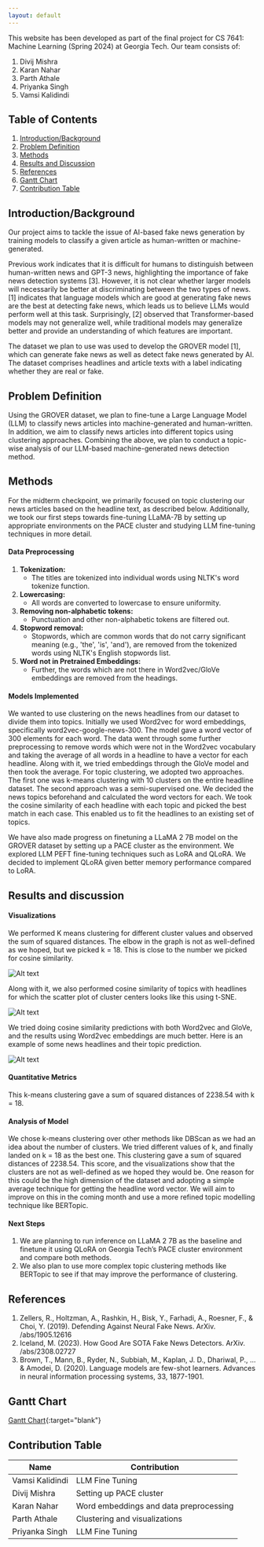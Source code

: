 ```yaml
---
layout: default
---
```


<!-- Text can be **bold**, _italic_, or ~~strikethrough~~. -->

<!-- [Link to another page](./another-page.html). -->

<!-- There should be whitespace between paragraphs. -->

This website has been developed as part of the final project for CS 7641: Machine Learning (Spring 2024) at Georgia Tech. Our team consists of:
1. Divij Mishra
2. Karan Nahar
3. Parth Athale
4. Priyanka Singh
5. Vamsi Kalidindi

## Table of Contents

1. [Introduction/Background](#introduction/background)
2. [Problem Definition](#problem-definition)
3. [Methods](#methods)
4. [Results and Discussion](#results-and-discussion)
5. [References](#references)
6. [Gantt Chart](#gantt-chart)
7. [Contribution Table](#contribution-table)

## Introduction/Background
Our project aims to tackle the issue of AI-based fake news generation by training models to classify a given article as human-written or machine-generated. 

Previous work indicates that it is difficult for humans to distinguish between human-written news and GPT-3 news, highlighting the importance of fake news detection systems [3]. However, it is not clear whether larger models will necessarily be better at discriminating between the two types of news. [1] indicates that language models which are good at generating fake news are the best at detecting fake news, which leads us to believe LLMs would perform well at this task. Surprisingly, [2] observed that Transformer-based models may not generalize well, while traditional models may generalize better and provide an understanding of which features are important. 

The dataset we plan to use was used to develop the GROVER model [1], which can generate fake news as well as detect fake news generated by AI. The dataset comprises headlines and article texts with a label indicating whether they are real or fake.

## Problem Definition
Using the GROVER dataset, we plan to fine-tune a Large Language Model (LLM) to classify news articles into machine-generated and human-written. In addition, we aim to classify news articles into different topics using clustering approaches. Combining the above, we plan to conduct a topic-wise analysis of our LLM-based machine-generated news detection method.

<!-- ## Methods
1. We wish to fine-tune an LLM for classification on the GROVER dataset. We have tentatively chosen OpenLLaMA – 7B as our model. We have access to the 16GB Nvidia Tesla T4 GPU via Google Colab Pro. It is feasible to fine-tune a 7B LLM on such hardware using QLoRA for compression and approximate fine-tuning. 
2. We aim to train a smaller classification model on the same dataset. We plan to use TF-IDF for feature generation, PCA for dimensionality reduction, and XGBoost for classification. 
3. If we have sufficient time, we plan to use topic modeling and clustering techniques, based on the BERTopic pipeline, to cluster articles in the GROVER dataset based on news topics. Based on this, we aim to analyze whether machine-generated news might be easier to detect in certain domains over others. 
4. Since the GROVER dataset consists of mostly text data, we would likely need multiple preprocessing techniques to perform TF-IDF. We plan to use spaCy for tokenization, stop-word removal, and lemmatization.  -->

<!-- ## Potential Results
Our project goals are to train reliable discriminative classifiers to identify machine-generated news articles. As our problem is a classification problem, we would like to compare our classifiers on the following metrics: accuracy, precision, recall, F1-score. After topic modeling and clustering, we will have a topic-label associated with each article. As such, we will also compare category-wise precision, recall, and macro-averaged F1-score. 

We expect to be able to quantify the improvement in fake news classification using an LLM and provide a low-resource technique for fake news detection.  -->

## Methods

For the midterm checkpoint, we primarily focused on topic clustering our news articles based on the headline text, as described below. Additionally, we took our first steps towards fine-tuning LLaMA-7B by setting up appropriate environments on the PACE cluster and studying LLM fine-tuning techniques in more detail.

#### Data Preprocessing

1. **Tokenization:** 
   - The titles are tokenized into individual words using NLTK's word tokenize function.
2. **Lowercasing:** 
   - All words are converted to lowercase to ensure uniformity.
3. **Removing non-alphabetic tokens:** 
   - Punctuation and other non-alphabetic tokens are filtered out.
4. **Stopword removal:** 
   - Stopwords, which are common words that do not carry significant meaning (e.g., 'the', 'is', 'and'), are removed from the tokenized words using NLTK's English stopwords list.
5. **Word not in Pretrained Embeddings:** 
   - Further, the words which are not there in Word2vec/GloVe embeddings are removed from the headings.


#### Models Implemented 
 
We wanted to use clustering on the news headlines from our dataset to divide them into topics. Initially we used Word2vec for word embeddings, specifically word2vec-google-news-300. The model gave a word vector of 300 elements for each word. The data went through some further preprocessing to remove words which were not in the Word2vec vocabulary and taking the average of all words in a headline to have a vector for each headline. Along with it, we tried embeddings through the GloVe model and then took the average. For topic clustering, we adopted two approaches. The first one was k-means clustering with 10 clusters on the entire headline dataset. The second approach was a semi-supervised one. We decided the news topics beforehand and calculated the word vectors for each. We took the cosine similarity of each headline with each topic and picked the best match in each case. This enabled us to fit the headlines to an existing set of topics.  
 
We have also made progress on finetuning a LLaMA 2 7B model on the GROVER dataset by setting up a PACE cluster as the environment. We explored LLM PEFT fine-tuning techniques such as LoRA and QLoRA. We decided to implement QLoRA given better memory performance compared to LoRA.  

## Results and discussion

#### Visualizations

We performed K means clustering for different cluster values and observed the sum of squared distances. The elbow in the graph is not as well-defined as we hoped, but we picked k = 18. This is close to the number we picked for cosine similarity.

![Alt text](assets/images/elbow_chart.png "Optional title")
 
Along with it, we also performed cosine similarity of topics with headlines for which the scatter plot of cluster centers looks like this using t-SNE.

![Alt text](assets/images/cluster_centers.png "Optional title")
 
We tried doing cosine similarity predictions with both Word2vec and GloVe, and the results using Word2vec embeddings are much better. Here is an example of some news headlines and their topic prediction. 

![Alt text](assets/images/word2vec_predictions.png "Optional title")

#### Quantitative Metrics

This k-means clustering gave a sum of squared distances of 2238.54 with k = 18. 

#### Analysis of Model 

We chose k-means clustering over other methods like DBScan as we had an idea about the number of clusters. We tried different values of k, and finally landed on k = 18 as the best one. This clustering gave a sum of squared distances of 2238.54. This score, and the visualizations show that the clusters are not as well-defined as we hoped they would be. One reason for this could be the high dimension of the dataset and adopting a simple average technique for getting the headline word vector. We will aim to improve on this in the coming month and use a more refined topic modelling technique like BERTopic. 



#### Next Steps 

1. We are planning to run inference on LLaMA 2 7B as the baseline and finetune it using QLoRA on Georgia Tech’s PACE cluster environment and compare both methods. 
2. We also plan to use more complex topic clustering methods like BERTopic to see if that may improve the performance of clustering. 

## References
1. Zellers, R., Holtzman, A., Rashkin, H., Bisk, Y., Farhadi, A., Roesner, F., & Choi, Y. (2019). Defending Against Neural Fake News. ArXiv. /abs/1905.12616 
2. Iceland, M. (2023). How Good Are SOTA Fake News Detectors. ArXiv. /abs/2308.02727  
3. Brown, T., Mann, B., Ryder, N., Subbiah, M., Kaplan, J. D., Dhariwal, P., ... & Amodei, D. (2020). Language models are few-shot learners. Advances in neural information processing systems, 33, 1877-1901. 

## Gantt Chart

[Gantt Chart](https://gtvault-my.sharepoint.com/:x:/g/personal/dmishra45_gatech_edu/ETxFnZOXn3JBk6j6xNu7_PwBAAGmj1Igddgi3tMxG-g3pw){:target="blank"}

## Contribution Table

| Name | Contribution |
|----------|----------|
| Vamsi Kalidindi | LLM Fine Tuning | 
| Divij Mishra | Setting up PACE cluster | 
| Karan Nahar | Word embeddings and data preprocessing |
| Parth Athale | Clustering and visualizations |
| Priyanka Singh | LLM Fine Tuning |

